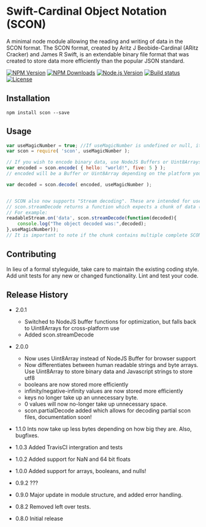 Swift-Cardinal Object Notation (SCON)
=========

A minimal node module allowing the reading and writing of data in the SCON format.
The SCON format, created by Aritz J Beobide-Cardinal (ARitz Cracker) and James R Swift, is an extendable binary file format that was created to store data more efficiently than the popular JSON standard.

[![NPM Version][npm-image]][npm-url]
[![NPM Downloads][downloads-image]][downloads-url]
[![Node.js Version][node-version-image]][node-version-url]
[![Build status][build-status-image]][build-status-url]
[![License][license-image]][license-url]

## Installation

```shell
npm install scon --save
```

## Usage

```js
var useMagicNumber = true; //If useMagicNumber is undefined or null, it will default to true;
var scon = require( 'scon', useMagicNumber );

// If you wish to encode binary data, use NodeJS Buffers or Uint8Arrays
var encoded = scon.encode( { hello: "world!", five: 5 } );
// encoded will be a Buffer or Uint8Array depending on the platform you're using it on.

var decoded = scon.decode( encoded, useMagicNumber );


// SCON also now supports "Stream decoding". These are intended for use where you get a stream of never-ending scon data.
// scon.streamDecode returns a function which expects a chunk of data (Uint8Array, Buffer, or String with characters no higher than 255)
// For example:
readableStream.on('data', scon.streamDecode(function(decoded){
	console.log("The object decoded was:",decoded);
},useMagicNumber));
// It is important to note if the chunk contains multiple complete SCONs, the callback will be called IN SYNC, this is to make sure that the entire chunk is read before the next one arrives.

```

## Contributing

In lieu of a formal styleguide, take care to maintain the existing coding style.
Add unit tests for any new or changed functionality. Lint and test your code.

## Release History
* 2.0.1
  * Switched to NodeJS buffer functions for optimization, but falls back to Uint8Arrays for cross-platform use
  * Added scon.streamDecode

* 2.0.0 
  * Now uses Uint8Array instead of NodeJS Buffer for browser support
  * Now differentiates between human readable strings and byte arrays. Use Uint8Array to store binary data and Javascript strings to store utf8
  * booleans are now stored more efficiently
  * infinity/negative-infinity values are now stored more efficiently
  * keys no longer take up an unnecessary byte.
  * 0 values will now no-longer take up unnecessary space.
  * scon.partialDecode added which allows for decoding partial scon files, documentation soon!
  
* 1.1.0 Ints now take up less bytes depending on how big they are. Also, bugfixes.
* 1.0.3 Added TravisCI intergration and tests
* 1.0.2 Added support for NaN and 64 bit floats
* 1.0.0 Added support for arrays, booleans, and nulls!
* 0.9.2 ???
* 0.9.0 Major update in module structure, and added error handling.
* 0.8.2 Removed left over tests.
* 0.8.0 Initial release

[npm-image]: https://img.shields.io/npm/v/scon.svg
[npm-url]: https://npmjs.org/package/scon

[downloads-image]: https://img.shields.io/npm/dm/scon.svg
[downloads-url]: https://npmjs.org/package/scon

[node-version-image]: https://img.shields.io/node/v/scon.svg
[node-version-url]: https://nodejs.org/en/download/

[build-status-image]: https://travis-ci.org/BlueStone-Tech-Enterprises/scon.svg
[build-status-url]: https://travis-ci.org/BlueStone-Tech-Enterprises/scon

[license-image]: https://img.shields.io/npm/l/scon.svg?maxAge=2592000
[license-url]: LICENSE
